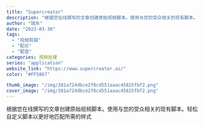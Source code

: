 ```yaml
---
title: "Supercreator"
description: "根据您在线撰写的文章创建原始视频脚本。使用与您的受众相关的现有脚本。轻松自定义脚本以更好地匹配所需的样式"
author: "瑞东"
date: "2023-03-30"
tags:
  - "视频剪辑"
  - "配乐"
  - "配音"
categories: 视频处理
series: "application"
website_link: "https://www.supercreator.ai/"
color: "#FF5867"

thumb_image: "/img/381a724dbce2f8cd551aaac45825fbf2.png"
cover_image: "/img/381a724dbce2f8cd551aaac45825fbf2.png"
---
```


根据您在线撰写的文章创建原始视频脚本。使用与您的受众相关的现有脚本。轻松自定义脚本以更好地匹配所需的样式